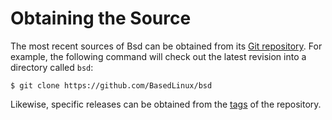 # Obtaining the Source

The most recent sources of Bsd can be obtained from its [Git
repository](https://github.com/BasedLinux/bsd). For example, the following
command will check out the latest revision into a directory called
`bsd`:

```console
$ git clone https://github.com/BasedLinux/bsd
```

Likewise, specific releases can be obtained from the
[tags](https://github.com/BasedLinux/bsd/tags) of the repository.
